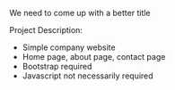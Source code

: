 We need to come up with a better title


Project Description:

- Simple company website
- Home page, about page, contact page
- Bootstrap required
- Javascript not necessarily required